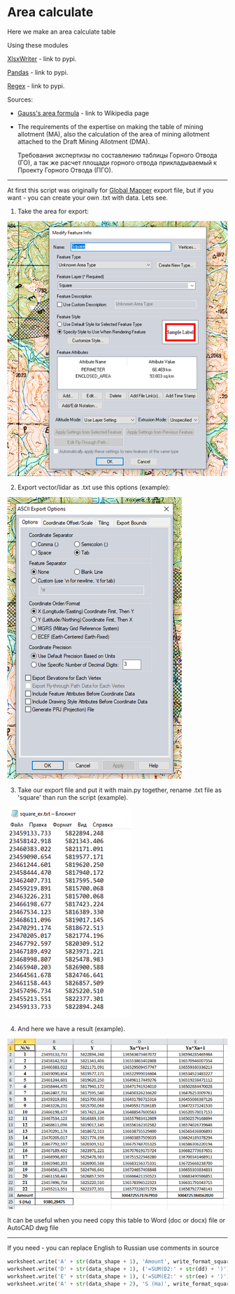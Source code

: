 # Area calculate

Here we make an area calculate table 

Using these modules

[XlsxWriter](https://pypi.org/project/XlsxWriter/) - link to pypi.

[Pandas](https://pypi.org/project/pandas/) - link to pypi.

[Regex](https://pypi.org/project/regex/) - link to pypi.

Sources:

* [Gauss's area formula](https://en.wikipedia.org/wiki/Shoelace_formula) - link to Wikipedia page

* The requirements of the expertise on making the table of mining allotment (MA), also the calculation of the area of mining allotment attached to the Draft Mining Allotment (DMA).

  Требования экспертизы по составлению таблицы Горного Отвода (ГО), а так же расчет площади горного отвода прикладываемый к Проекту Горного Отвода (ПГО).

---

At first this script was originally for [Global Mapper](https://www.bluemarblegeo.com/global-mapper/) export file, but if you want - you can create your own .txt with data. Lets see.

1. Take the area for export:

![square_ex.png](img/square_ex.png)

2. Export vector/lidar as .txt use this options (example):

![pref_ex.png](img/pref_ex.png)

3. Take our export file and put it with main.py together, rename .txt file as 'square' than run the script (example).

![vector_ex.png](img/vector_ex.png)

4. And here we have a result (example).

![result_ex.png](img/result_ex.png)
         
It can be useful when you need copy this table to Word (doc or docx) file or AutoCAD dwg file

------

If you need - you can replace English to Russian use comments in source

```python
worksheet.write('A' + str(data_shape + 1), 'Amount', write_format_square)                      # Amount value - Сумма
worksheet.write('D' + str(data_shape + 1), ('=SUM(D2:' + str(dd) + ')'), write_format_sum)     # Formula value
worksheet.write('E' + str(data_shape + 1), ('=SUM(E2:' + str(ee) + ')'), write_format_sum)     # Formula value
worksheet.write('A' + str(data_shape + 2), 'S (Ha)', write_format_square)                      # Hectare label - S (Га)
```



